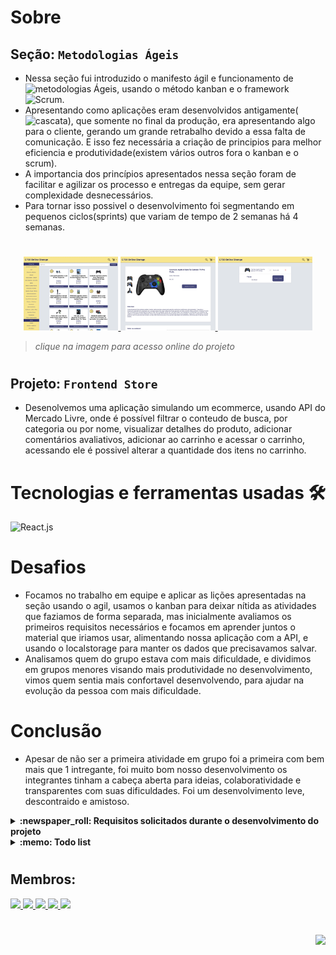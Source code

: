 # Sobre

## Seção: `Metodologias Ágeis`
- Nessa seção fui introduzido o manifesto ágil e funcionamento de ![metodologias Ágeis](https://blog.betrybe.com/carreira/metodologias-ageis/), usando o método kanban e o framework ![Scrum](https://blog.betrybe.com/carreira/metodologia-scrum/).
- Apresentando como aplicações eram desenvolvidos antigamente(![cascata](https://blog.betrybe.com/tecnologia/modelo-cascata/)), que somente no final da produção, era apresentando algo para o cliente, gerando um grande retrabalho devido a essa falta de comunicação. E isso fez necessária a criação de principios para melhor eficiencia e produtividade(existem vários outros fora o kanban e o scrum).
- A importancia dos princípios apresentados nessa seção foram de facilitar e agilizar os processo e entregas da equipe, sem gerar complexidade desnecessários.
- Para tornar isso possivel o desenvolvimento foi segmentando em pequenos ciclos(sprints) que variam de tempo de 2 semanas há 4 semanas.
#
<div align="center">
  <a href="https://davidrogger.github.io/trybe-project-frontend-online-store">
    <img width="30%" src="./readme-imgs/project_frontend_store_top.webp">
    <img width="30%" src="./readme-imgs/project_frontend_store_mid.webp">
    <img width="30%" src="./readme-imgs/project_frontend_store_bottom.webp">
  </a>
</div>

>*clique na imagem para acesso online do projeto*
#
## Projeto: `Frontend Store`
- Desenolvemos uma aplicação simulando um ecommerce, usando API do Mercado Livre, onde é possível filtrar o conteudo de busca, por categoria ou por nome, visualizar detalhes do produto, adicionar comentários avaliativos, adicionar ao carrinho e  acessar o carrinho, acessando ele é possivel alterar a quantidade dos itens no carrinho.

# Tecnologias e ferramentas usadas 🛠

![React.js](https://img.shields.io/badge/-React.js-61DAFB?style=flat-square&logo=react&logoColor=ffffff)


# Desafios

- Focamos no trabalho em equipe e aplicar as lições apresentadas na seção usando o agil, usamos o kanban para deixar nítida as atividades que faziamos de forma separada, mas inicialmente avaliamos os primeiros requisitos necessários e focamos em aprender juntos o material que iriamos usar, alimentando nossa aplicação com a API, e usando o localstorage para manter os dados que precisavamos salvar.
- Analisamos quem do grupo estava com mais dificuldade, e dividimos em grupos menores visando mais produtividade no desenvolvimento, vimos quem sentia mais confortavel desenvolvendo, para ajudar na evolução da pessoa com mais dificuldade.

# Conclusão

- Apesar de não ser a primeira atividade em grupo foi a primeira com bem mais que 1 intregante, foi muito bom nosso desenvolvimento os integrantes tinham a cabeça aberta para ideias, colaboratividade e transparentes com suas dificuldades. Foi um desenvolvimento leve, descontraido e amistoso.

</details>

<details>
  <summary>
    <strong>
      :newspaper_roll: Requisitos solicitados durante o desenvolvimento do projeto
    </strong>
  </summary>

 
### Requisitos
*Nome* | *Avaliação*
--- | :---:
1 - Implemente o módulo de acesso à api do Mercado Livre | :heavy_check_mark:
2 - Crie uma página de listagem de produtos vazia | :heavy_check_mark:
3 - Crie a página do carrinho de compras| :heavy_check_mark:
4 - Liste as categorias de produtos disponíveis via API na página principal | :heavy_check_mark:
5 - Liste os produtos buscados por termos, com os dados resumidos, associados a esses termos | :heavy_check_mark:
6 - Selecione uma categoria e mostre somente os produtos daquela categoria | :heavy_check_mark:
7 - Redirecione para uma tela com a exibição detalhada ao clicar na exibição resumida de um produto| :heavy_check_mark:
8 - Adicione produtos a partir da tela de listagem de produtos | :heavy_check_mark:
9 - Adicione um produto ao carrinho a partir de sua tela de exibição detalhada | :heavy_check_mark:
10 - Visualize a lista de produtos adicionados ao carrinho em sua página e permita a manipulação da sua quantidade | :heavy_check_mark:
11 - Avalie e comente acerca de um produto em sua tela de exibição detalhada | :heavy_check_mark:
12 - Finalize a compra vendo um resumo dela, preenchendo os seus dados e escolhendo a forma de pagamento | :heavy_check_mark:
13 - Mostre junto ao ícone do carrinho a quantidade de produtos dentro dele, em todas as telas em que ele aparece | :heavy_check_mark:
14 - Limite a quantidade de produtos adicionados ao carrinho pela quantidade disponível em estoque | :heavy_check_mark:
15 - Mostre quais produtos tem o frete grátis | :heavy_check_mark:

</details>

<details>
  <summary>
    <strong>
      :memo: Todo list
    </strong>
  </summary>

  - [x] - ~~Criar aplicação com base nos requisitos da trybe.~~ ![data](https://badgen.net/badge/delivery/25-03-2022/green)
  - [ ] - Revisar Estilo dos elementos da página. ![data](https://badgen.net/badge/progress/24-01-2023/orange)
  - [ ] - Desenvolver testes automatizados.
  - [ ] - Adaptar elementos da aplicação para mobile.

</details>

#
## Membros:

<div>
  <a href="https://www.linkedin.com/in/brunolorenzonlouzada/">
    <img src="https://badgen.net/badge/Linkedin/Bruno Louzada/blue" \>
  <a href="https://www.linkedin.com/in/davidrogger">
    <img src="https://badgen.net/badge/Linkedin/Davíd Roggér/blue" \>
  <a href="https://www.linkedin.com/in/nelipefunes">
    <img src="https://badgen.net/badge/Linkedin/Felipe Nunes/blue" \>
  <a href="https://www.linkedin.com/in/jcoelhoo/">
    <img src="https://badgen.net/badge/Linkedin/João Coelho/blue" \>
  <a href="https://www.linkedin.com/in/rafaelqfg/">
    <img src="https://badgen.net/badge/Linkedin/Rafael Godoy/blue" \>
</div>

#
<div align="right">
  <img src="https://badgen.net/badge/last%20update/24-01-2023/blue">
</div>

